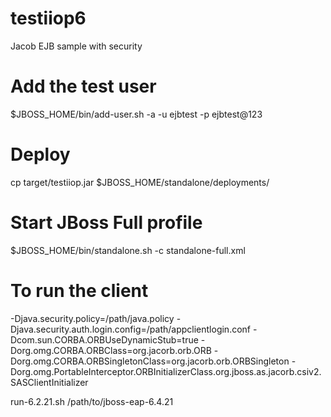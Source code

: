 # testiiop6
Jacob EJB sample with security

# Add the test user
$JBOSS_HOME/bin/add-user.sh -a -u ejbtest -p ejbtest@123

# Deploy

cp target/testiiop.jar $JBOSS_HOME/standalone/deployments/

# Start JBoss Full profile
$JBOSS_HOME/bin/standalone.sh -c standalone-full.xml

# To run the client
-Djava.security.policy=/path/java.policy -Djava.security.auth.login.config=/path/appclientlogin.conf -Dcom.sun.CORBA.ORBUseDynamicStub=true -Dorg.omg.CORBA.ORBClass=org.jacorb.orb.ORB -Dorg.omg.CORBA.ORBSingletonClass=org.jacorb.orb.ORBSingleton -Dorg.omg.PortableInterceptor.ORBInitializerClass.org.jboss.as.jacorb.csiv2.SASClientInitializer

run-6.2.21.sh /path/to/jboss-eap-6.4.21
